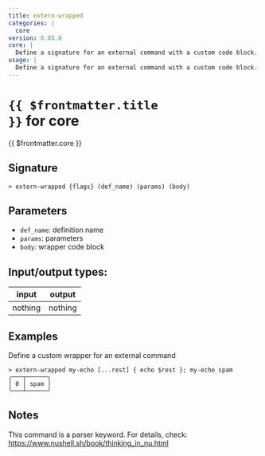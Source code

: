 ```yaml
---
title: extern-wrapped
categories: |
  core
version: 0.85.0
core: |
  Define a signature for an external command with a custom code block.
usage: |
  Define a signature for an external command with a custom code block.
---
```

<!-- This file is automatically generated. Please edit the command in https://github.com/nushell/nushell instead. -->

# <code>{{ $frontmatter.title }}</code> for core

<div class='command-title'>{{ $frontmatter.core }}</div>

## Signature

```> extern-wrapped {flags} (def_name) (params) (body)```

## Parameters

 -  `def_name`: definition name
 -  `params`: parameters
 -  `body`: wrapper code block


## Input/output types:

| input   | output  |
| ------- | ------- |
| nothing | nothing |

## Examples

Define a custom wrapper for an external command
```nu
> extern-wrapped my-echo [...rest] { echo $rest }; my-echo spam
╭───┬──────╮
│ 0 │ spam │
╰───┴──────╯

```

## Notes
This command is a parser keyword. For details, check:
  https://www.nushell.sh/book/thinking_in_nu.html